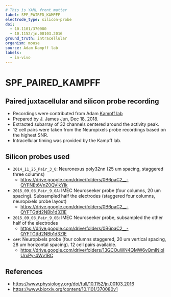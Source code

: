 ```yaml
---
# This is YAML front matter
label: SPF_PAIRED_KAMPFF
electrode_type: silicon-probe
doi:
  - 10.1101/370080
  - 10.1152/jn.00103.2016
ground_truth: intracellular
organism: mouse
source: Adam Kampff lab
labels:
  - in-vivo
---
```


# SPF_PAIRED_KAMPFF

## Paired juxtacellular and silicon probe recording
- Recordings were contributed from Adam [Kampff lab](http://www.kampff-lab.org/validating-electrodes)
- Prepared by J. James Jun, Dec 18, 2018.
- Extracted subarray of 32 channels centered around the activity peak.
- 12 cell pairs were taken from the Neuropixels probe recordings based on the highest SNR.
- Intracellular timing was provided by the Kampff lab.

## Silicon probes used
- `2014_11_25_Pair_3_0`: Neuronexus poly32nn (25 um spacing, staggered three columns)
  - https://drive.google.com/drive/folders/0B6paC2__-QYFNEt6VnZ0QVlkYlk
- `2015_09_03_Pair_9_0A`: IMEC Neuroseeker probe (four columns, 20 um spacing). Subsampled half the electrodes (staggered four columns, neuropixels probe layout)
  - https://drive.google.com/drive/folders/0B6paC2__-QYFTGtfd2NBb1d3ZlE
- `2015_09_03_Pair_9_0B`: IMEC Neuroseeker probe, subsampled the other half of the electrodes
  - https://drive.google.com/drive/folders/0B6paC2__-QYFTGtfd2NBb1d3ZlE
- `c##`: Neuropixels probe (four columns staggered, 20 um vertical spacing, 28 um horizontal spacing). 12 cell pairs available.
  - https://drive.google.com/drive/folders/13GCOuWN4QMW6vQmlNIolUrxPy-4Wv1BC

## References
- https://www.physiology.org/doi/full/10.1152/jn.00103.2016
- https://www.biorxiv.org/content/10.1101/370080v1